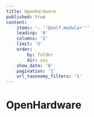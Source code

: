 ```yaml
---
title: OpenHardware
published: true
content:
    items: '- ''@self.modular'''
    leading: '0'
    columns: '2'
    limit: '5'
    order:
        by: folder
        dir: asc
    show_date: '0'
    pagination: '1'
    url_taxonomy_filters: '1'
---
```


# OpenHardware